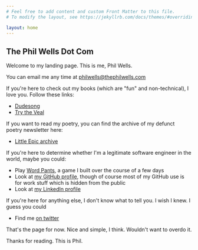 ```yaml
---
# Feel free to add content and custom Front Matter to this file.
# To modify the layout, see https://jekyllrb.com/docs/themes/#overriding-theme-defaults

layout: home
---
```


## The Phil Wells Dot Com

Welcome to my landing page. This is me, Phil Wells.

You can email me any time at <philwells@thephilwells.com>

If you're here to check out my books (which are "fun" and non-technical), I love you. Follow these links:

* [Dudesong](https://bookshop.org/books/dudesong/9780615701745)
* [Try the Veal](https://bookshop.org/books/try-the-veal/9780595407767)

If you want to read my poetry, you can find the archive of my defunct poetry newsletter here:

* [Little Epic archive](https://philwells.substack.com/)

If you're here to determine whether I'm a legitimate software engineer in the world, maybe you could:

* Play [Word Pants](https://thephilwells-wordpants.glitch.me/), a game I built over the course of a few days
* Look at [my GitHub profile](https://github.com/thephilwells), though of course most of my GitHub use is for work stuff which is hidden from the public
* Look at [my LinkedIn profile](https://www.linkedin.com/in/thephilwells/)

If you're here for anything else, I don't know what to tell you. I wish I knew. I guess you could

* Find me [on twitter](https://twitter.com/thephilwells)

That's the page for now. Nice and simple, I think. Wouldn't want to overdo it.

Thanks for reading. This is Phil.